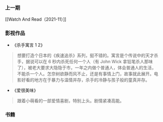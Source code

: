 ### 上一期

[[Watch And Read（2021-11）]]

### 影视作品

- 《杀手寓言 1 2》

> 想要打造个日本的《疾速追杀》系列，挺不错的。寓言是个传说中的天才杀手，据说可以在 6 秒内杀死任何一个人（有 John Wick 拿铅笔杀人那味了），被老大要求大隐隐于市，一年之内做个普通人，体会普通人的生活，不能杀一个人。怎奈树欲静而风不止，还是有事情上门，故事就此展开。电影好看的地方在于暴力与温情并存，杀手的冷静与孩子般的童真并存。

- 《爱很美味》

> 跟着小萌看的一部爱情喜剧，特别上头。剧情紧凑高能。

### 书籍
